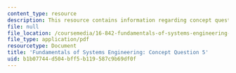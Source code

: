 ```yaml
---
content_type: resource
description: This resource contains information regarding concept question 5.
file: null
file_location: /coursemedia/16-842-fundamentals-of-systems-engineering-fall-2015/b1b07744d504bff5b119587c9b69df0f_MIT16_842F15_Question5.pdf
file_type: application/pdf
resourcetype: Document
title: 'Fundamentals of Systems Engineering: Concept Question 5'
uid: b1b07744-d504-bff5-b119-587c9b69df0f
---
```

